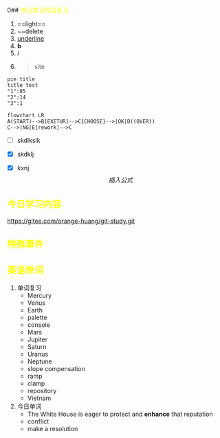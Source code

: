 0## <font color="yellow">昨日学习内容复习</font>
1. ==light==
2. ~~delete
3. <u> underline</U>
4. **b**
5. *i*
6. > site
``` mermaid
pie title
title test
"1":85
"2":14
"3":1

```

``` mermaid
flowchart LR
A(START)-->B[EXETUR]-->C{CHOOSE}-->|OK|D((OVER))
C-->|NG|E[rework]-->C
```

- [ ] skdlkslk
- [x] skdklj


- [x] kxnj
$$
插入公式
$$
## <font color="yellow">今日学习内容</font>
https://gitee.com/orange-huang/git-study.git
## <font color="yellow">特殊事件</font>
## <font color="yellow">英语单词</font>

1. 单词复习
	- Mercury
	- Venus
	- Earth
	- palette
	- console
	- Mars
	- Jupiter
	- Saturn
	- Uranus
	- Neptune
	- slope compensation
	- ramp
	- clamp
	- repository
	- Vietnam
1. 今日单词
	- The White House is eager to protect and **enhance** that reputation
	- conflict
	- make a resolution


